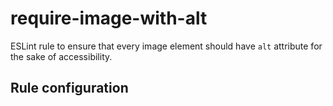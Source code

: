 # require-image-with-alt

ESLint rule to ensure that every image element should have `alt` attribute for the sake of accessibility.

## Rule configuration
